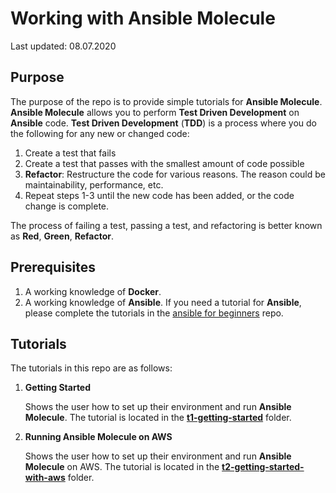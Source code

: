 # Working with Ansible Molecule

Last updated: 08.07.2020

## Purpose

The purpose of the repo is to provide simple tutorials for **Ansible Molecule**.
**Ansible Molecule** allows you to perform **Test Driven Development** on
**Ansible** code.  **Test Driven Development** (**TDD**) is a process
where you do the following for any new or changed code:

1.  Create a test that fails
2.  Create a test that passes with the smallest amount of code possible
3.  **Refactor**: Restructure the code for various reasons.  The reason
could be maintainability, performance, etc.  
4.  Repeat steps 1-3 until the new code has been added, or the code change is
complete.

The process of failing a test, passing a test, and refactoring is better
known as **Red**, **Green**, **Refactor**.

## Prerequisites

1. A working knowledge of **Docker**.
1. A working knowledge of **Ansible**.  If you need a tutorial for **Ansible**,
please complete the tutorials in the
[ansible for beginners](https://github.com/bretmullinix/ansible-for-beginners) repo.

## Tutorials

The tutorials in this repo are as follows:

1. **Getting Started**

    Shows the user how to set up their environment
    and run **Ansible Molecule**.  The tutorial is located in the
    [**t1-getting-started**](./t1-getting-started) folder.

1. **Running Ansible Molecule on AWS**

    Shows the user how to set up their environment
    and run **Ansible Molecule** on AWS.  The tutorial is located in the
    [**t2-getting-started-with-aws**](./t2-getting-started-with-aws) folder.
    


